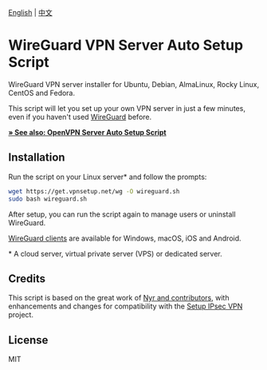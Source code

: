 [English](README.md) | [中文](README-zh.md)

# WireGuard VPN Server Auto Setup Script

WireGuard VPN server installer for Ubuntu, Debian, AlmaLinux, Rocky Linux, CentOS and Fedora.

This script will let you set up your own VPN server in just a few minutes, even if you haven't used [WireGuard](https://www.wireguard.com) before.

[**&raquo; See also: OpenVPN Server Auto Setup Script**](https://github.com/hwdsl2/openvpn-install)

## Installation

Run the script on your Linux server\* and follow the prompts:

```bash
wget https://get.vpnsetup.net/wg -O wireguard.sh
sudo bash wireguard.sh
```

After setup, you can run the script again to manage users or uninstall WireGuard.

[WireGuard clients](https://www.wireguard.com/install/) are available for Windows, macOS, iOS and Android.

\* A cloud server, virtual private server (VPS) or dedicated server.

## Credits

This script is based on the great work of [Nyr and contributors](https://github.com/Nyr/wireguard-install), with enhancements and changes for compatibility with the [Setup IPsec VPN](https://github.com/hwdsl2/setup-ipsec-vpn) project.

## License

MIT
